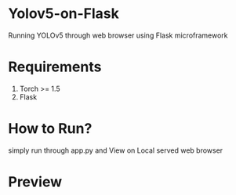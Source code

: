 # Yolov5-on-Flask
Running YOLOv5 through web browser using Flask microframework
# Requirements 
1. Torch >= 1.5
2. Flask

# How to Run?
simply run through app.py and View on Local served web browser

# Preview

